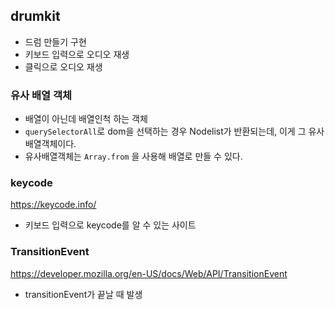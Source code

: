 ## drumkit

- 드럼 만들기 구현
- 키보드 입력으로 오디오 재생
- 클릭으로 오디오 재생

### 유사 배열 객체

- 배열이 아닌데 배열인척 하는 객체
- `querySelectorAll`로 dom을 선택하는 경우 Nodelist가 반환되는데, 이게 그 유사배열객체이다.
- 유사배열객체는 `Array.from` 을 사용해 배열로 만들 수 있다.

### keycode

https://keycode.info/

- 키보드 입력으로 keycode를 알 수 있는 사이트

### TransitionEvent

https://developer.mozilla.org/en-US/docs/Web/API/TransitionEvent

- transitionEvent가 끝날 때 발생
